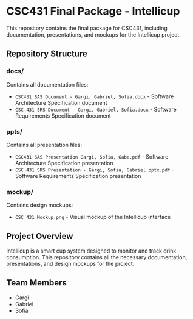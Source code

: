 # CSC431 Final Package - Intellicup

This repository contains the final package for CSC431, including documentation, presentations, and mockups for the Intellicup project.

## Repository Structure

### docs/
Contains all documentation files:
- `CSC431 SAS Document - Gargi, Gabriel, Sofia.docx` - Software Architecture Specification document
- `CSC 431 SRS Document - Gargi, Gabriel, Sofia.docx` - Software Requirements Specification document

### ppts/
Contains all presentation files:
- `CSC431 SAS Presentation Gargi, Sofia, Gabe.pdf` - Software Architecture Specification presentation
- `CSC 431 SRS Presentation - Gargi, Sofia, Gabriel.pptx.pdf` - Software Requirements Specification presentation

### mockup/
Contains design mockups:
- `CSC 431 Mockup.png` - Visual mockup of the Intellicup interface

## Project Overview
Intellicup is a smart cup system designed to monitor and track drink consumption. This repository contains all the necessary documentation, presentations, and design mockups for the project.

## Team Members
- Gargi
- Gabriel
- Sofia 